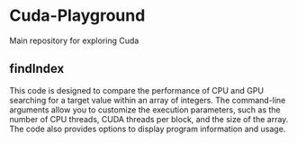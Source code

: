 # Cuda-Playground
Main repository for exploring Cuda

## findIndex
This code is designed to compare the performance of CPU and GPU searching for a target value within an array of integers. The command-line arguments allow you to customize the execution parameters, such as the number of CPU threads, CUDA threads per block, and the size of the array. The code also provides options to display program information and usage.

